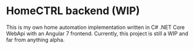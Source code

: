 # HomeCTRL backend (WIP)

This is my own home automation implementation written in C# .NET Core WebApi with an Angular 7 frontend. Currently, this project is still a WIP and far from anything alpha.